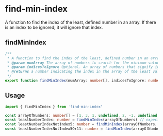 # find-min-index
A function to find the index of the least, defined number in an array.  If there is an index to be ignored, it will ignore that index.

## findMinIndex
```typescript
/**
 * A function to find the index of the least, defined number in an array.  If there is an index to be ignored, it will ignore that index.
 * @param numArray The array of numbers to search for the minimum value
 * @param indicesToIgnore Optional. An array of numbers that signify indices to ignore when searching for the minimum.
 * @returns a number indicating the index in the array of the least value.  If a non-empty indicesToIgnore was provided, it will return -1 if all indices failed or were ignored.
 */
export function findMinIndex(numArray: number[], indicesToIgnore: number[] = []): number
```

## Usage
```typescript
import { findMinIndex } from 'find-min-index'

const arrayOfNumbers: number[] = [1, 3, 1, undefined, 2, -1, undefined, 6, 7, undefined, 8, -1]
const leastNumberIndex: number = findMinIndex(arrayOfNumbers) // expect 5
const leastNumberIndexNotIndex5: number = findMinIndex(arrayOfNumbers, [5]) // expect 11
const leastNumberIndexNotIndex5Or11: number = findMinIndex(arrayOfNumbers, [5, 11]) // expect 0
```
